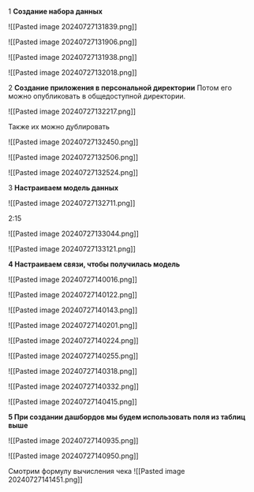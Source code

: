 


1 **Создание набора данных**


![[Pasted image 20240727131839.png]]


![[Pasted image 20240727131906.png]]




![[Pasted image 20240727131938.png]]




![[Pasted image 20240727132018.png]]



2 **Создание приложения в персональной директории**
Потом его можно опубликовать в общедоступной директории.

![[Pasted image 20240727132217.png]]


Также их можно дублировать 

![[Pasted image 20240727132450.png]]



![[Pasted image 20240727132506.png]]



![[Pasted image 20240727132524.png]]




3 **Настраиваем модель данных**

![[Pasted image 20240727132711.png]]



2:15

![[Pasted image 20240727133044.png]]


![[Pasted image 20240727133121.png]]



**4 Настраиваем связи, чтобы получилась модель**



![[Pasted image 20240727140016.png]]




![[Pasted image 20240727140122.png]]



![[Pasted image 20240727140143.png]]




![[Pasted image 20240727140201.png]]



![[Pasted image 20240727140224.png]]



![[Pasted image 20240727140255.png]]



![[Pasted image 20240727140318.png]]



![[Pasted image 20240727140332.png]]



![[Pasted image 20240727140415.png]]



**5 При создании дашбордов мы будем использовать поля из таблиц выше**



![[Pasted image 20240727140935.png]]


![[Pasted image 20240727140950.png]]

Смотрим формулу вычисления чека
![[Pasted image 20240727141451.png]]